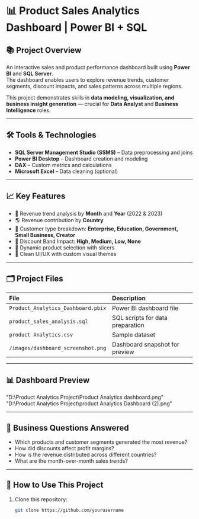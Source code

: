 # 📊 Product Sales Analytics Dashboard | Power BI + SQL

## 📚 Project Overview
An interactive sales and product performance dashboard built using **Power BI** and **SQL Server**.  
The dashboard enables users to explore revenue trends, customer segments, discount impacts, and sales patterns across multiple regions.

This project demonstrates skills in **data modeling, visualization, and business insight generation** — crucial for **Data Analyst** and **Business Intelligence** roles.

---

## 🛠️ Tools & Technologies

- **SQL Server Management Studio (SSMS)** – Data preprocessing and joins
- **Power BI Desktop** – Dashboard creation and modeling
- **DAX** – Custom metrics and calculations
- **Microsoft Excel** – Data cleaning (optional)

---

## 📈 Key Features

- 📅 Revenue trend analysis by **Month** and **Year** (2022 & 2023)
- 🌎 Revenue contribution by **Country**
- 👥 Customer type breakdown: **Enterprise, Education, Government, Small Business, Creator**
- 🎯 Discount Band Impact: **High, Medium, Low, None**
- 🔄 Dynamic product selection with slicers
- 🧹 Clean UI/UX with custom visual themes

---

## 🗂️ Project Files

| File | Description |
|:----|:------------|
| `Product_Analytics_Dashboard.pbix` | Power BI dashboard file |
| `product_sales_analysis.sql` | SQL scripts for data preparation |
| `product Analytics.csv` | Sample dataset |
| `/images/dashboard_screenshot.png` | Dashboard snapshot for preview |

---

## 📊 Dashboard Preview

"D:\Product Analytics Project\Product Analytics dashboard.png"
"D:\Product Analytics Project\product Analytics Dashboard (2).png"

---

## 🧠 Business Questions Answered

- Which products and customer segments generated the most revenue?
- How did discounts affect profit margins?
- How is the revenue distributed across different countries?
- What are the month-over-month sales trends?

---

## 🚀 How to Use This Project

1. Clone this repository:
   ```bash
   git clone https://github.com/yourusername

   

